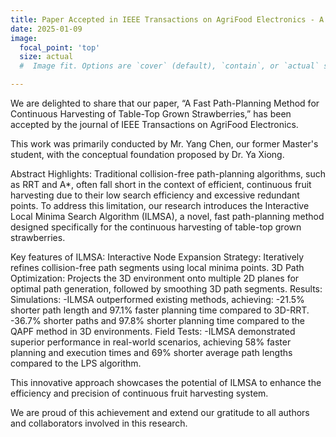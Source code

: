 ```yaml
---
title: Paper Accepted in IEEE Transactions on AgriFood Electronics - A Fast Path-Planning Method for Continuous Harvesting of Table-Top Grown Strawberries
date: 2025-01-09
image:
  focal_point: 'top'
  size: actual
  #  Image fit. Options are `cover` (default), `contain`, or `actual` size.

---
```

We are delighted to share that our paper, “A Fast Path-Planning Method for Continuous Harvesting of Table-Top Grown Strawberries,” has been accepted by the journal of IEEE Transactions on AgriFood Electronics.

This work was primarily conducted by Mr. Yang Chen, our former Master's student, with the conceptual foundation proposed by Dr. Ya Xiong.

Abstract Highlights:
Traditional collision-free path-planning algorithms, such as RRT and A*, often fall short in the context of efficient, continuous fruit harvesting due to their low search efficiency and excessive redundant points. To address this limitation, our research introduces the Interactive Local Minima Search Algorithm (ILMSA), a novel, fast path-planning method designed specifically for the continuous harvesting of table-top grown strawberries.

Key features of ILMSA:
Interactive Node Expansion Strategy: Iteratively refines collision-free path segments using local minima points.
3D Path Optimization: Projects the 3D environment onto multiple 2D planes for optimal path generation, followed by smoothing 3D path segments.
Results:
Simulations:
    -ILMSA outperformed existing methods, achieving:
    -21.5% shorter path length and 97.1% faster planning time compared to 3D-RRT.
    -36.7% shorter paths and 97.8% shorter planning time compared to the QAPF method in 3D environments.
Field Tests:
    -ILMSA demonstrated superior performance in real-world scenarios, achieving 58% faster planning and execution times and 69% shorter average path lengths compared to the LPS algorithm.

This innovative approach showcases the potential of ILMSA to enhance the efficiency and precision of continuous fruit harvesting system.

We are proud of this achievement and extend our gratitude to all authors and collaborators involved in this research. 



<!--more-->





